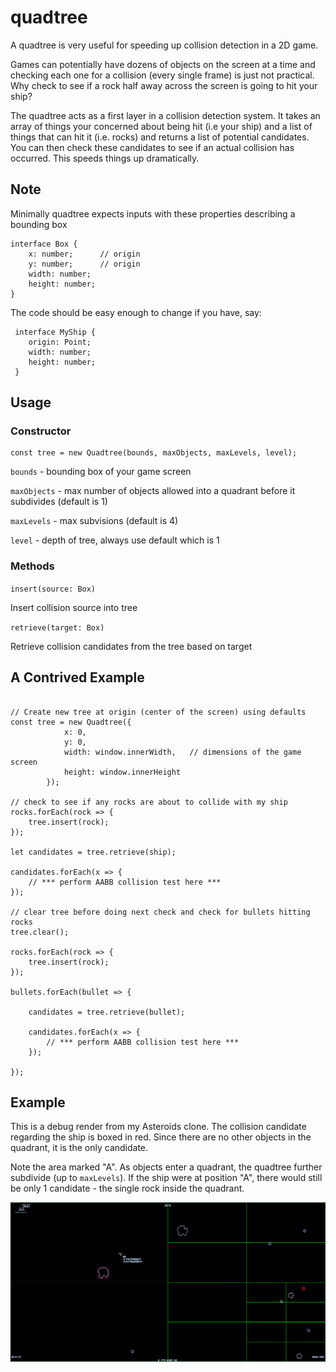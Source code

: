 # quadtree

A quadtree is very useful for speeding up collision detection in a 2D game. 

Games can potentially have dozens of objects on the screen at a time and checking each one for a collision (every single frame) is just not practical. Why check to see if a rock half away across the screen is going to hit your ship?

The quadtree acts as a first layer in a collision detection system. It takes an array of things your concerned about being hit (i.e your ship) and a list of things that can hit it (i.e. rocks) and returns a list of potential candidates. You can then check these candidates to see if an actual collision has occurred. This speeds things up dramatically.

## Note
Minimally quadtree expects inputs with these properties describing a bounding box

```
interface Box {
    x: number;      // origin
    y: number;      // origin
    width: number;
    height: number;
}
```

The code should be easy enough to change if you have, say:
```
 interface MyShip {
    origin: Point;
    width: number;
    height: number;
 }
```

## Usage

### Constructor
```
const tree = new Quadtree(bounds, maxObjects, maxLevels, level);
```
<code>bounds</code> - bounding box of your game screen

<code>maxObjects</code> - max number of objects allowed into a quadrant before it subdivides (default is 1)

<code>maxLevels</code> - max subvisions (default is 4)

<code>level</code> - depth of tree, always use default which is 1

### Methods
<code>insert(source: Box)</code>

Insert collision source into tree

<code>retrieve(target: Box)</code>

Retrieve collision candidates from the tree based on target

## A Contrived Example

```

// Create new tree at origin (center of the screen) using defaults
const tree = new Quadtree({
            x: 0, 
            y: 0, 
            width: window.innerWidth,   // dimensions of the game screen
            height: window.innerHeight
        });

// check to see if any rocks are about to collide with my ship
rocks.forEach(rock => {
    tree.insert(rock);
});

let candidates = tree.retrieve(ship);

candidates.forEach(x => {
    // *** perform AABB collision test here ***
});

// clear tree before doing next check and check for bullets hitting rocks
tree.clear(); 

rocks.forEach(rock => {
    tree.insert(rock);
});

bullets.forEach(bullet => {
    
    candidates = tree.retrieve(bullet);

    candidates.forEach(x => {
        // *** perform AABB collision test here ***
    });

});

```
## Example
This is a debug render from my Asteroids clone. The collision candidate regarding the ship is boxed in red. Since there are no other objects in the quadrant, it is the only candidate.

Note the area marked "A". As objects enter a quadrant, the quadtree further subdivide (up to <code>maxLevels</code>). If the ship were at position "A", there would still be only 1 candidate - the single rock inside the quadrant.  

![Example](https://github.com/jphamilton/quadtree/blob/master/example.png?raw=true)

